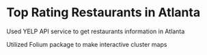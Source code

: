# Top Rating Restaurants in Atlanta

Used YELP API service to get restaurants information in Atlanta

Utilized Folium package to make interactive cluster maps
